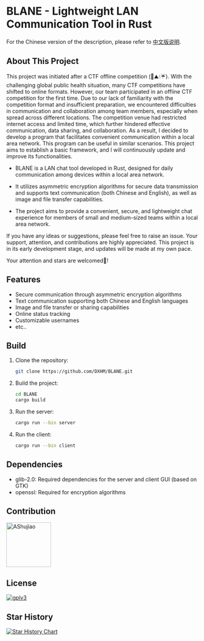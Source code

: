 # BLANE - Lightweight LAN Communication Tool in Rust

For the Chinese version of the description, please refer to [中文版说明](/README_CN.md).

## About This Project

This project was initiated after a CTF offline competition (🚄⛰💧☔). With the challenging global public health situation, many CTF competitions have shifted to online formats. However, our team participated in an offline CTF competition for the first time. Due to our lack of familiarity with the competition format and insufficient preparation, we encountered difficulties in communication and collaboration among team members, especially when spread across different locations. The competition venue had restricted internet access and limited time, which further hindered effective communication, data sharing, and collaboration. As a result, I decided to develop a program that facilitates convenient communication within a local area network. This program can be useful in similar scenarios. This project aims to establish a basic framework, and I will continuously update and improve its functionalities.

+ BLANE is a LAN chat tool developed in Rust, designed for daily communication among devices within a local area network.

+ It utilizes asymmetric encryption algorithms for secure data transmission and supports text communication (both Chinese and English), as well as image and file transfer capabilities.

+ The project aims to provide a convenient, secure, and lightweight chat experience for members of small and medium-sized teams within a local area network.

If you have any ideas or suggestions, please feel free to raise an issue. Your support, attention, and contributions are highly appreciated. This project is in its early development stage, and updates will be made at my own pace.

Your attention and stars are welcomed🥰!

## Features

- Secure communication through asymmetric encryption algorithms
- Text communication supporting both Chinese and English languages
- Image and file transfer or sharing capabilities
- Online status tracking
- Customizable usernames
- etc..

## Build

1. Clone the repository:

   ```bash
   git clone https://github.com/DXHM/BLANE.git
   ```

2. Build the project:

   ```bash
   cd BLANE
   cargo build
   ```

3. Run the server:

   ```bash
   cargo run --bin server
   ```

4. Run the client:

   ```bash
   cargo run --bin client
   ```

## Dependencies

- glib-2.0: Required dependencies for the server and client GUI (based on GTK)
- openssl: Required for encryption algorithms

## Contribution

[<img alt="AShujiao" src="https://avatars.githubusercontent.com/u/69539047?v=4" width="117">](https://github.com/dxhm)


## License
[![gplv3](https://www.gnu.org/graphics/gplv3-or-later.png)](https://www.gnu.org/licenses/gpl-3.0.txt)


## Star History

[![Star History Chart](https://api.star-history.com/svg?repos=DXHM/BLANE&type=Date)](https://star-history.com/#DXHM/BLANE&Date)
